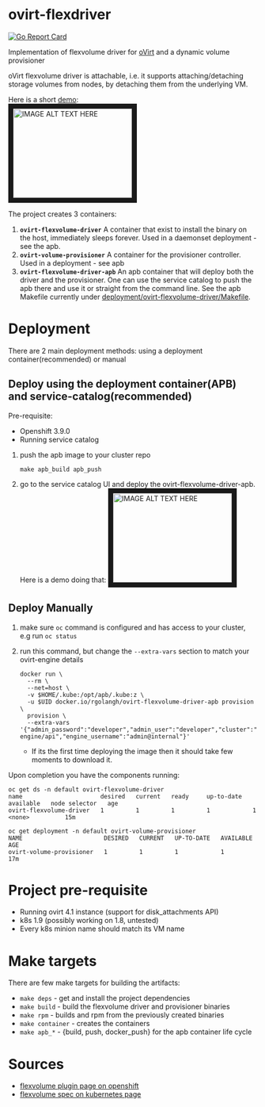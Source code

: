 # ovirt-flexdriver

[![Go Report Card](https://goreportcard.com/badge/github.com/ovirt/ovirt-openshift-extensions)](https://goreportcard.com/report/github.com/ovirt/ovirt-openshift-extensions)

Implementation of flexvolume driver for [oVirt](https://ovirt.org) and a dynamic volume provisioner

oVirt flexvolume driver is attachable, i.e. it supports attaching/detaching storage volumes from nodes, by detaching them from the underlying VM.

Here is a short [demo](http://www.youtube.com/watch?v=_E9pUVrI0hs):\
<a href="http://www.youtube.com/watch?feature=player_embedded&v=_E9pUVrI0hs" target="_blank"><img src="http://img.youtube.com/vi/_E9pUVrI0hs/0.jpg" 
alt="IMAGE ALT TEXT HERE" width="240" height="180" border="10" /></a>

The project creates 3 containers:
1. **`ovirt-flexvolume-driver`**
   A container that exist to install the binary on the host, immediately sleeps
forever. Used in a daemonset deployment - see the apb.
2. **`ovirt-volume-provisioner`**
   A container for the provisioner controller. Used in a deployment - see
apb
3. **`ovirt-flexvolume-driver-apb`**
  An apb container that will deploy both the driver and the provisioner.
  One can use the service catalog to push the apb there and use it or straight from the command line.
  See the apb Makefile currently under [deployment/ovirt-flexvolume-driver/Makefile](deployment/ovirt-flexvolume-driver/Makefile).

# Deployment
There are 2 main deployment methods: using a deployment container(recommended) or manual

## Deploy using the deployment container(APB) and service-catalog(recommended)

Pre-requisite:
- Openshift 3.9.0
- Running service catalog

1. push the apb image to your cluster repo
   ```
   make apb_build apb_push
   ```
2. go to the service catalog UI and deploy the ovirt-flexvolume-driver-apb. Here is a demo doing that:
<a href="http://www.youtube.com/watch?feature=player_embedded&v=frcehKUk_g4" target="_blank"><img src="http://img.youtube.com/vi/frcehKUk_g4/0.jpg" alt="IMAGE ALT TEXT HERE" width="240" height="180" border="10" /></a>

## Deploy Manually

1. make sure `oc` command is configured and has access to your cluster, e.g run `oc status`

2. run this command, but change the `--extra-vars` section to match your ovirt-engine details

   ```
   docker run \
     --rm \
     --net=host \
     -v $HOME/.kube:/opt/apb/.kube:z \
     -u $UID docker.io/rgolangh/ovirt-flexvolume-driver-apb provision \
     provision \
     --extra-vars '{"admin_password":"developer","admin_user":"developer","cluster":"openshift","namespace":"default","engine_password":"123","engine_url":"https://your_engine_hostname:28443/ovirt-engine/api","engine_username":"admin@internal"}'
   ```

   - If its the first time deploying the image then it should take few moments to download it.

Upon completion you have the components running:

   ```
   oc get ds -n default ovirt-flexvolume-driver 
   name                      desired   current   ready     up-to-date   available   node selector   age
   ovirt-flexvolume-driver   1         1         1         1            1           <none>          15m

   oc get deployment -n default ovirt-volume-provisioner 
   NAME                       DESIRED   CURRENT   UP-TO-DATE   AVAILABLE   AGE
   ovirt-volume-provisioner   1         1         1            1           17m
   ```

# Project pre-requisite
  - Running ovirt 4.1 instance (support for disk_attachments API)
  - k8s 1.9 (possibly working on 1.8, untested)
  - Every k8s minion name should match its VM name

# Make targets
There are few make targets for building the artifacts:
- `make deps`      - get and install the project dependencies
- `make build`     - build the flexvolume driver and provisioner binaries
- `make rpm`       - builds and rpm from the previously created binaries
- `make container` - creates the containers
- `make apb_*`     - {build, push, docker_push} for the apb container life cycle


# Sources
- [flexvolume plugin page on openshift](https://docs.openshift.org/latest/install_config/persistent_storage/persistent_storage_flex_volume.html)
- [flexvolume spec on kubernetes page](https://github.com/kubernetes/community/blob/master/contributors/devel/flexvolume.md)

[flex-conf]: deployment/ovirt-flexdriver/ovirt-flexdriver.conf.j2
[flex-playbook]: deployment/ovirt-flexdriver/deploy.yaml
[prov-playbook]: deployment/ovirt-provisioner/deploy.yaml
